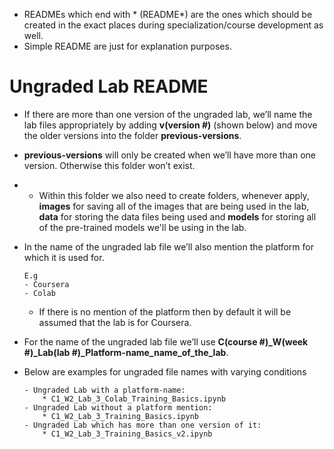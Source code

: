 - READMEs which end with * (README*) are the ones which should be created in the exact places during specialization/course development as well.
- Simple README are just for explanation purposes. 


# Ungraded Lab README

- If there are more than one version of the ungraded lab, we’ll name the lab files appropriately by adding __v(version #)__ (shown below) and move the older versions into the folder __previous-versions__.
- __previous-versions__ will only be created when we’ll have more than one version. Otherwise this folder won’t exist.
- - Within this folder we also need to create folders, whenever apply, __images__ for saving all of the images that are being used in the lab, __data__ for storing the data files being used and __models__ for storing all of the pre-trained models we'll be using in the lab.
- In the name of the ungraded lab file we’ll also mention the platform for which it is used for. 
      
      E.g 
      - Coursera
      - Colab
  * If there is no mention of the platform then by default it will be assumed that the lab is for Coursera.

- For the name of the ungraded lab file we’ll use **C(course #)_W(week #)_Lab(lab #)_Platform-name_name_of_the_lab**.
- Below are examples for ungraded file names with varying conditions
      
      - Ungraded Lab with a platform-name:
          * C1_W2_Lab_3_Colab_Training_Basics.ipynb
      - Ungraded Lab without a platform mention:
          * C1_W2_Lab_3_Training_Basics.ipynb
      - Ungraded Lab which has more than one version of it:
          * C1_W2_Lab_3_Training_Basics_v2.ipynb
